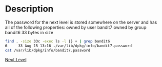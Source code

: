 # Description
The password for the next level is stored somewhere on the server and has all of the following properties:
    owned by user bandit7
    owned by group bandit6
    33 bytes in size

```bash
find . -size 33c -exec ls -l {} + | grep bandit6 
6     33 Aug 15 13:16 ./var/lib/dpkg/info/bandit7.password
cat /var/lib/dpkg/info/bandit7.password
```

[Next Level](level_7.md)
